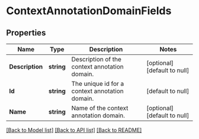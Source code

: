 # ContextAnnotationDomainFields

## Properties
Name | Type | Description | Notes
------------ | ------------- | ------------- | -------------
**Description** | **string** | Description of the context annotation domain. | [optional] [default to null]
**Id** | **string** | The unique id for a context annotation domain. | [default to null]
**Name** | **string** | Name of the context annotation domain. | [optional] [default to null]

[[Back to Model list]](../README.md#documentation-for-models) [[Back to API list]](../README.md#documentation-for-api-endpoints) [[Back to README]](../README.md)

